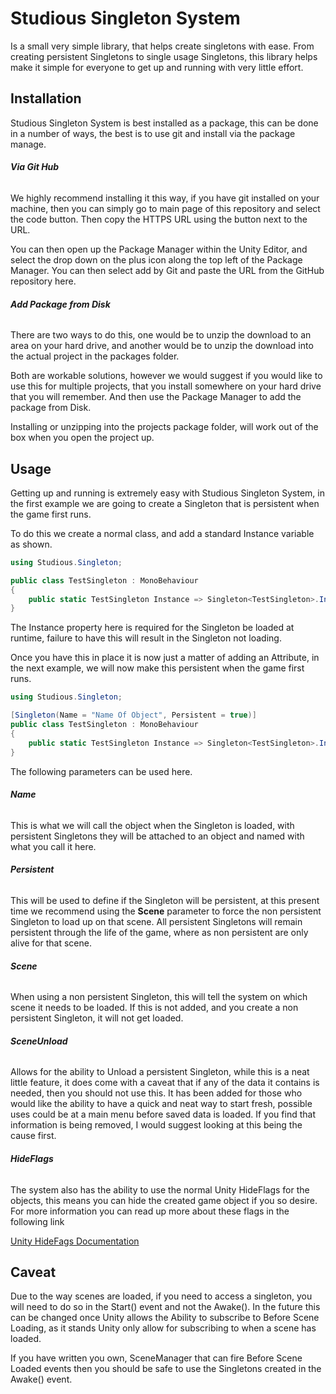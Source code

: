 
# Studious Singleton System
 
 Is a small very simple library, that helps create singletons with ease. From creating persistent Singletons to single usage Singletons, this library helps make it simple for everyone to get up and running with very little effort.


## Installation

Studious Singleton System is best installed as a package, this can be done in a number of ways, the best is to use git and install via the package manage.

###### **Via Git Hub** 

We highly recommend installing it this way, if you have git installed on your machine, then you can simply go to main page of this repository and select the code button. Then copy the HTTPS URL using the button next to the URL.

You can then open up the Package Manager within the Unity Editor, and select the drop down on the plus icon along the top left of the Package Manager. You can then select add by Git and paste the URL from the GitHub repository here.

###### **Add Package from Disk** 

There are two ways to do this, one would be to unzip the download to an area on your hard drive, and another would be to unzip the download into the actual project in the packages folder.

Both are workable solutions, however we would suggest if you would like to use this for multiple projects, that you install somewhere on your hard drive that you will remember. And then use the Package Manager to add the package from Disk.

Installing or unzipping into the projects package folder, will work out of the box when you open the project up.

## Usage

Getting up and running is extremely easy with Studious Singleton System, in the first example we are going to create a Singleton that is persistent when the game first runs.

To do this we create a normal class, and add a standard Instance variable as shown.

```CS
using Studious.Singleton;

public class TestSingleton : MonoBehaviour
{
    public static TestSingleton Instance => Singleton<TestSingleton>.Instance;
}
```

The Instance property here is required for the Singleton be loaded at runtime, failure to have this will result in the Singleton not loading.

Once you have this in place it is now just a matter of adding an Attribute, in the next example, we will now make this persistent when the game first runs.

```CS
using Studious.Singleton;

[Singleton(Name = "Name Of Object", Persistent = true)]
public class TestSingleton : MonoBehaviour
{
    public static TestSingleton Instance => Singleton<TestSingleton>.Instance;
}
```

The following parameters can be used here.

###### **Name**

This is what we will call the object when the Singleton is loaded, with persistent Singletons they will be attached to an object and named with what you call it here.

###### **Persistent**

This will be used to define if the Singleton will be persistent, at this present time we recommend using the **Scene** parameter to force the non persistent Singleton to load up on that scene. All persistent Singletons will remain persistent through the life of the game, where as non persistent are only alive for that scene.

###### **Scene**

When using a non persistent Singleton, this will tell the system on which scene it needs to be loaded. If this is not added, and you create a non persistent Singleton, it will not get loaded.

###### **SceneUnload**

Allows for the ability to Unload a persistent Singleton, while this is a neat little feature, it does come with a caveat that if any of the data it contains is needed, then you should not use this. It has been added for those who would like the ability to have a quick and neat way to start fresh, possible uses could be at a main menu before saved data is loaded. If you find that information is being removed, I would suggest looking at this being the cause first.

###### **HideFlags**

The system also has the ability to use the normal Unity HideFlags for the objects, this means you can hide the created game object if you so desire. For more information you can read up more about these flags in the following link

[Unity HideFags Documentation](https://docs.unity3d.com/ScriptReference/HideFlags.html)

## Caveat

Due to the way scenes are loaded, if you need to access a singleton, you will need to do so in the Start() event and not the Awake(). In the future this can be changed once Unity allows the Ability to subscribe to Before Scene Loading, as it stands Unity only allow for subscribing to when a scene has loaded.

If you have written you own, SceneManager that can fire Before Scene Loaded events then you should be safe to use the Singletons created in the Awake() event.